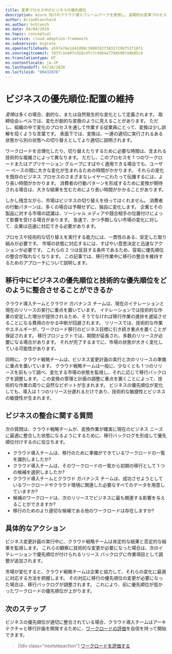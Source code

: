 ```yaml
---
title: 変革プロセス中のビジネスの優先順位
description: Azure 向けのクラウド導入フレームワークを使用し、長期的な変革プロセス中にビジネスの整合を維持する方法について説明します。
author: BrianBlanchard
ms.author: brblanch
ms.date: 04/04/2019
ms.topic: conceptual
ms.service: cloud-adoption-framework
ms.subservice: migrate
ms.openlocfilehash: a597a76e1d42d08c3800fd2f3831729bf53f10f1
ms.sourcegitcommit: 7d3fc1e407cd18c4fc7c4964a77885907a9b85c0
ms.translationtype: HT
ms.contentlocale: ja-JP
ms.lasthandoff: 04/16/2020
ms.locfileid: "80432876"
---
```

# <a name="business-priorities-maintaining-alignment"></a>ビジネスの優先順位:配置の維持

*変換*は多くの場合、劇的な、または自然発生的な変化として定義されます。 取締役会レベルでは、変化が劇的な変換のように見えることがあります。 ただし、組織の中で変化のプロセスを通して作業する従業員にとって、変換は少し誤解を招くような言葉です。 表面下では、変換は、一連の適切に実行されるある状態から別の状態への切り替えとしてより適切に説明されます。

ワークロードを合理化したり、切り替えたりするために必要な時間は、含まれる技術的な複雑さによって異なります。 ただし、このプロセスを 1 つのワークロードまたはアプリケーション グループにすばやく適用できる場合でも、ユーザー ベースの間に大きな変化が生まれるための時間がかかります。 それらの変化を既存のビジネス プロセスのさまざまなレイヤーにわたって伝播するには、より長い時間がかかります。 消費者の行動パターンを形成するために変換が期待される場合は、大きな結果を生むためにより長い時間がかかることがあります。

しかし残念ながら、市場はビジネスの切り替えを待ってはくれません。 消費者の行動パターンは、多くの場合は予期せずに、独自に変化します。 企業とその製品に対する市場の認識は、ソーシャル メディアや競合相手の位置付けによって影響を受ける場合があります。 急速で、かつ予期しない市場の変化に対して、企業は迅速に対応できる必要があります。

プロセスや技術的な切り替えを実行する能力には、一貫性のある、安定した取り組みが必要です。 市場の状態に対応するには、すばやい意思決定と迅速なアクションが必要です。 これらの 2 つは反目する条件であるため、容易に優先順位の整合が取れなくなります。 この記事では、移行作業中に移行の整合を維持するためのアプローチについて説明します。

<!-- markdownlint-disable MD026 -->

## <a name="how-can-business-and-technical-priorities-stay-aligned-during-a-migration"></a>移行中にビジネスの優先順位と技術的な優先順位をどのように整合させることができるか

クラウド導入チームとクラウド ガバナンス チームは、現在のイテレーションと現在のリリースの実行に重点を置いています。 イテレーションでは技術的な作業の安定した増分が提供されるため、そうでなければ移行作業の進捗を遅延させることになる費用のかかる中断が回避されます。 リリースでは、技術的な作業やエネルギーが、ワークロード移行のビジネス目標に引き続き重点を置くことが保証されます。 移行プロジェクトでは、期間が延長され、多数のリリースが必要になる場合があります。 それが完了するまでに、市場の状態が大きく変化している可能性があります。

同時に、クラウド戦略チームは、ビジネス変更計画の実行と次のリリースの準備に重点を置いています。 クラウド戦略チームは一般に、少なくとも 1 つのリリースを前もって調べ、変化する市場の状態を監視し、それに応じて移行バックログを調整します。 この変換の管理と計画の調整に重点を置くことによって、技術的な作業の周りに自然なピボットが生まれます。 ビジネスの優先順位が変化しても、導入は 1 つのリリース分遅れるだけであり、技術的な敏捷性とビジネスの敏捷性が生まれます。

## <a name="business-alignment-questions"></a>ビジネスの整合に関する質問

次の質問は、クラウド戦略チームが、変換作業が確実に現在のビジネス ニーズに最適に整合した状態になるようにするために、移行バックログを形成して優先順位付けするのに役立ちます。

- クラウド導入チームは、移行のために準備ができているワークロードの一覧を識別しましたか?
- クラウド導入チームは、そのワークロードの一覧から初期の移行として 1 つの候補を選択しましたか?
- クラウド導入チームとクラウド ガバナンス チームは、成功させようとしているワークロードやクラウド環境に関連した必要なすべてのデータを用意していますか?
- 候補のワークロードは、次のリリースでビジネスに最も関連する影響を与えることができますか?
- 移行のためのより適切な候補である他のワークロードは存在しますか?

## <a name="tangible-actions"></a>具体的なアクション

ビジネス変更計画の実行中に、クラウド戦略チームは肯定的な結果と否定的な結果を監視します。 これらの観察に技術的な変更が必要になった場合は、次のイテレーションで優先順位が付けられるリリース バックログに作業項目として調整が追加されます。

市場が変化すると、クラウド戦略チームは企業と協力して、それらの変化に最適に対応する方法を把握します。 その対応に移行の優先順位の変更が必要になった場合は、移行バックログが調整されます。 これにより、前に優先順位が低かったワークロードの優先順位が上がります。

## <a name="next-steps"></a>次のステップ

ビジネスの優先順位が適切に整合されている場合、クラウド導入チームはアーキテクチャと移行計画を開発するために、[ワークロードの評価](./evaluate.md)を自信を持って開始できます。

> [!div class="nextstepaction"]
> [ワークロードを評価する](./evaluate.md)
